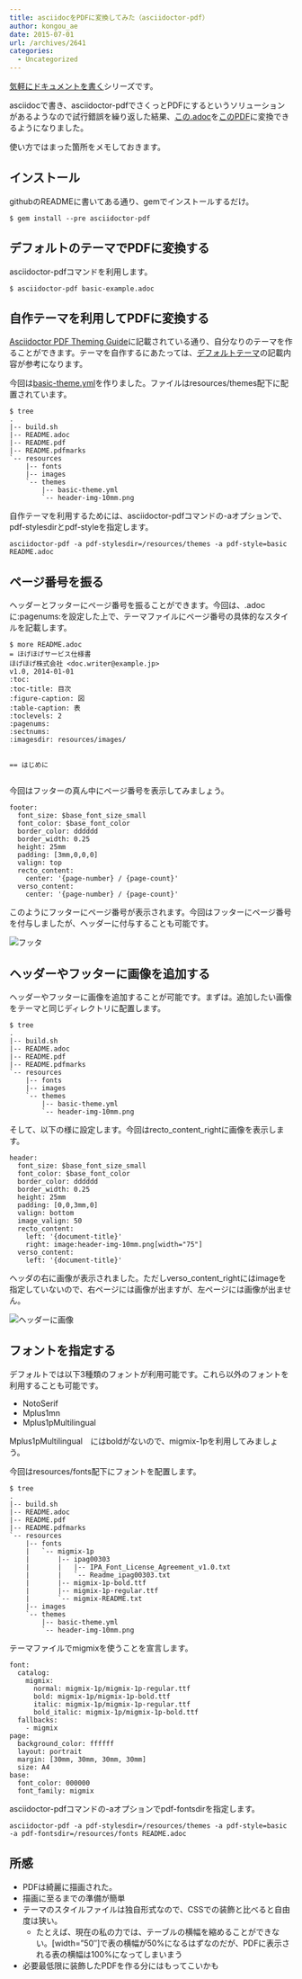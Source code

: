 ```yaml
---
title: asciidocをPDFに変換してみた（asciidoctor-pdf）
author: kongou_ae
date: 2015-07-01
url: /archives/2641
categories:
  - Uncategorized
---
```

[気軽にドキュメントを書く][1]シリーズです。

asciidocで書き、asciidoctor-pdfでさくっとPDFにするというソリューションがあるようなので試行錯誤を繰り返した結果、[この.adoc][2]を[このPDF][3]に変換できるようになりました。

使い方ではまった箇所をメモしておきます。

## インストール

githubのREADMEに書いてある通り、gemでインストールするだけ。

<pre><code>$ gem install --pre asciidoctor-pdf
</code></pre>

## デフォルトのテーマでPDFに変換する

asciidoctor-pdfコマンドを利用します。

<pre><code>$ asciidoctor-pdf basic-example.adoc
</code></pre>

## 自作テーマを利用してPDFに変換する

[Asciidoctor PDF Theming Guide][4]に記載されている通り、自分なりのテーマを作ることができます。テーマを自作するにあたっては、[デフォルトテーマ][5]の記載内容が参考になります。

今回は[basic-theme.yml][6]を作りました。ファイルはresources/themes配下に配置されています。

<pre><code>$ tree
.
|-- build.sh
|-- README.adoc
|-- README.pdf
|-- README.pdfmarks
`-- resources
    |-- fonts
    |-- images
    `-- themes
        |-- basic-theme.yml
        `-- header-img-10mm.png
</code></pre>

自作テーマを利用するためには、asciidoctor-pdfコマンドの-aオプションで、pdf-stylesdirとpdf-styleを指定します。

<pre><code>asciidoctor-pdf -a pdf-stylesdir=/resources/themes -a pdf-style=basic README.adoc
</code></pre>

## ページ番号を振る

ヘッダーとフッターにページ番号を振ることができます。今回は、.adocに:pagenums:を設定した上で、テーマファイルにページ番号の具体的なスタイルを記載します。

<pre><code>$ more README.adoc                                                                                   
= ほげほげサービス仕様書
ほげほげ株式会社 &lt;doc.writer@example.jp&gt;
v1.0, 2014-01-01
:toc:
:toc-title: 目次
:figure-caption: 図
:table-caption: 表
:toclevels: 2
:pagenums:
:sectnums:
:imagesdir: resources/images/


== はじめに

</code></pre>

今回はフッターの真ん中にページ番号を表示してみましょう。

<pre><code>footer:
  font_size: $base_font_size_small
  font_color: $base_font_color
  border_color: dddddd
  border_width: 0.25
  height: 25mm
  padding: [3mm,0,0,0]
  valign: top
  recto_content:
    center: &#039;{page-number} / {page-count}&#039;
  verso_content:
    center: &#039;{page-number} / {page-count}&#039;
</code></pre>

このようにフッターにページ番号が表示されます。今回はフッターにページ番号を付与しましたが、ヘッダーに付与することも可能です。

![フッタ][7]

## ヘッダーやフッターに画像を追加する

ヘッダーやフッターに画像を追加することが可能です。まずは。追加したい画像をテーマと同じディレクトリに配置します。

<pre><code>$ tree
.
|-- build.sh
|-- README.adoc
|-- README.pdf
|-- README.pdfmarks
`-- resources
    |-- fonts
    |-- images
    `-- themes
        |-- basic-theme.yml
        `-- header-img-10mm.png
</code></pre>

そして、以下の様に設定します。今回はrecto\_content\_rightに画像を表示します。

<pre><code>header:
  font_size: $base_font_size_small
  font_color: $base_font_color
  border_color: dddddd
  border_width: 0.25
  height: 25mm
  padding: [0,0,3mm,0]
  valign: bottom
  image_valign: 50
  recto_content:
    left: &#039;{document-title}&#039;
    right: image:header-img-10mm.png[width="75"]
  verso_content:
    left: &#039;{document-title}&#039;
</code></pre>

ヘッダの右に画像が表示されました。ただしverso\_content\_rightにはimageを指定していないので、右ページには画像が出ますが、左ページには画像が出ません。

![ヘッダーに画像](http://aimless.jp/blog/wp-content/uploads/2015/07/asciidoctor_header_image.png)

## フォントを指定する

デフォルトでは以下3種類のフォントが利用可能です。これら以外のフォントを利用することも可能です。

  * NotoSerif
  * Mplus1mn
  * Mplus1pMultilingual

Mplus1pMultilingual　にはboldがないので、migmix-1pを利用してみましょう。

今回はresources/fonts配下にフォントを配置します。

<pre><code>$ tree                                                                                   
.
|-- build.sh
|-- README.adoc
|-- README.pdf
|-- README.pdfmarks
`-- resources
    |-- fonts
    |   `-- migmix-1p
    |       |-- ipag00303
    |       |   |-- IPA_Font_License_Agreement_v1.0.txt
    |       |   `-- Readme_ipag00303.txt
    |       |-- migmix-1p-bold.ttf
    |       |-- migmix-1p-regular.ttf
    |       `-- migmix-README.txt
    |-- images
    `-- themes
        |-- basic-theme.yml
        `-- header-img-10mm.png
</code></pre>

テーマファイルでmigmixを使うことを宣言します。

<pre><code>font:
  catalog:
    migmix:
      normal: migmix-1p/migmix-1p-regular.ttf
      bold: migmix-1p/migmix-1p-bold.ttf
      italic: migmix-1p/migmix-1p-regular.ttf
      bold_italic: migmix-1p/migmix-1p-bold.ttf
  fallbacks:
    - migmix                                                                                                               
page:
  background_color: ffffff
  layout: portrait
  margin: [30mm, 30mm, 30mm, 30mm]
  size: A4
base:
  font_color: 000000
  font_family: migmix
</code></pre>

asciidoctor-pdfコマンドの-aオプションでpdf-fontsdirを指定します。

<pre><code>asciidoctor-pdf -a pdf-stylesdir=/resources/themes -a pdf-style=basic -a pdf-fontsdir=/resources/fonts README.adoc
</code></pre>

## 所感

  * PDFは綺麗に描画された。
  * 描画に至るまでの準備が簡単
  * テーマのスタイルファイルは独自形式なので、CSSでの装飾と比べると自由度は狭い。
      * たとえば、現在の私の力では、テーブルの横幅を縮めることができない。[width=&#8221;50&#8243;]で表の横幅が50%になるはずなのだが、PDFに表示される表の横幅は100%になってしまいまう
  * 必要最低限に装飾したPDFを作る分にはもってこいかも

 [1]: http://aimless.jp/blog/blog/archives/2506
 [2]: https://gist.githubusercontent.com/kongou-ae/a3df7fb5aedf644acd72/raw/3227df201731519db0974813c1ff1f49dff19cc3/README.adoc
 [3]: http://aimless.jp/blog/wp-content/uploads/2015/07/README.pdf
 [4]: https://github.com/asciidoctor/asciidoctor-pdf/blob/master/docs/theming-guide.adoc
 [5]: https://github.com/asciidoctor/asciidoctor-pdf/blob/master/data/themes/default-theme.yml
 [6]: https://gist.github.com/kongou-ae/46291f86c53d959271a7
 [7]: http://aimless.jp/blog/wp-content/uploads/2015/07/asciidoctor_page_number.png
